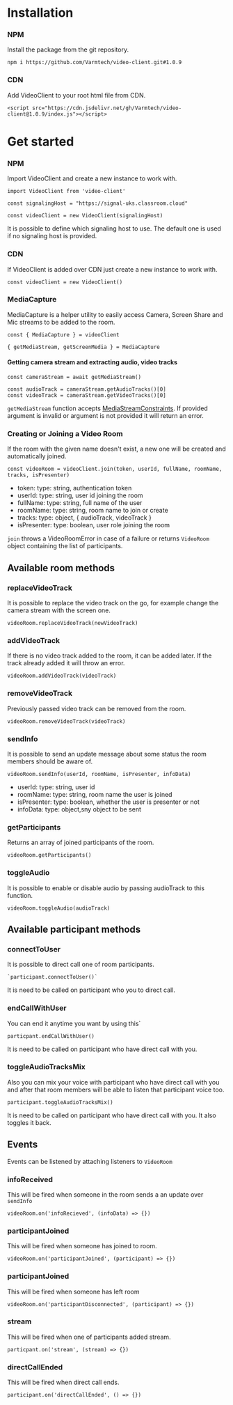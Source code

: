 # Installation

### NPM

Install the package from the git repository.

    npm i https://github.com/Varmtech/video-client.git#1.0.9

### CDN

Add VideoClient to your root html file from CDN.

    <script src="https://cdn.jsdelivr.net/gh/Varmtech/video-client@1.0.9/index.js"></script>

# Get started

### NPM

Import VideoClient and create a new instance to work with.

    import VideoClient from 'video-client'
    
    const signalingHost = "https://signal-uks.classroom.cloud"
 
    const videoClient = new VideoClient(signalingHost)
    
It is possible to define which signaling host to use. The default one is used if no signaling host is provided.

### CDN

If VideoClient is added over CDN just create a new instance to work with.

    const videoClient = new VideoClient()

### MediaCapture

MediaCapture is a helper utility to easily access Camera, Screen Share and Mic streams to be added to the room.

    const { MediaCapture } = videoClient

    { getMediaStream, getScreenMedia } = MediaCapture
 
#### Getting camera stream and extracting audio, video tracks

    const cameraStream = await getMediaStream()

    const audioTrack = cameraStream.getAudioTracks()[0]
    const videoTrack = cameraStream.getVideoTracks()[0]
 
`getMediaStream` function accepts [MediaStreamConstraints](https://developer.mozilla.org/en-US/docs/Web/API/MediaStreamConstraints).
If provided argument is invalid or argument is not provided it will return an error.

### Creating or Joining a Video Room

If the room with the given name doesn't exist, a new one will be created and automatically joined.

    const videoRoom = videoClient.join(token, userId, fullName, roomName, tracks, isPresenter)

- token: type: string, authentication token 
- userId: type: string, user id joining the room
- fullName: type: string, full name of the user
- roomName: type: string, room name to join or create
- tracks: type: object, { audioTrack, videoTrack }
- isPresenter: type: boolean, user role joining the room
 
 `join` throws a VideoRoomError in case of a failure or returns `VideoRoom` object containing the list of participants.

## Available room methods
  
### replaceVideoTrack

It is possible to replace the video track on the go, for example change the camera stream with the screen one.

    videoRoom.replaceVideoTrack(newVideoTrack)
  

### addVideoTrack

If there is no video track added to the room, it can be added later.
If the track already added it will throw an error.

    videoRoom.addVideoTrack(videoTrack)
  
### removeVideoTrack

Previously passed video track can be removed from the room.

    videoRoom.removeVideoTrack(videoTrack)
  
### sendInfo

It is possible to send an update message about some status the room members should be aware of.

    videoRoom.sendInfo(userId, roomName, isPresenter, infoData)
    
- userId: type: string, user id 
- roomName: type: string, room name the user is joined
- isPresenter: type: boolean, whether the user is presenter or not
- infoData: type: object,sny object to be sent

### getParticipants

Returns an array of joined participants of the room.
  
    videoRoom.getParticipants()
    
### toggleAudio
It is possible to enable or disable audio by passing audioTrack to this function.

    videoRoom.toggleAudio(audioTrack)
## Available participant methods
### connectToUser
It is possible to direct call one of room participants.

    `participant.connectToUser()`
    
It is need to be called on participant who you to direct call.
### endCallWithUser
You can end it anytime you want by using this`

    particpant.endCallWithUser()
    
It is need to be called on participant who have direct call with you.

### toggleAudioTracksMix
Also you can mix your voice with participant who have direct call with you and after that room members will be able to listen that participant voice too.

    participant.toggleAudioTracksMix()
    
It is need to be called on participant who have direct call with you.
It also toggles it back.
## Events
Events can be listened by attaching listeners to `VideoRoom`

### infoReceived
This will be fired when someone in the room sends a an update over `sendInfo`

    videoRoom.on('infoRecieved', (infoData) => {})
    
### participantJoined

This will be fired when someone has joined to room.
    
    videoRoom.on('participantJoined', (participant) => {})
    
### participantJoined
This will be fired when someone has left room

    videoRoom.on('participantDisconnected', (participant) => {})
    
### stream
This will be fired when one of participants added stream.

    particpant.on('stream', (stream) => {})
    
### directCallEnded
This will be fired when direct call ends.

    participant.on('directCallEnded', () => {})
